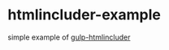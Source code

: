 # htmlincluder-example
simple example of [gulp-htmlincluder](https://www.npmjs.com/package/gulp-htmlincluder#file-naming-convention)

